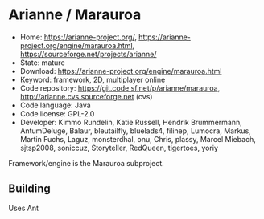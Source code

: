 # Arianne / Marauroa

- Home: https://arianne-project.org/, https://arianne-project.org/engine/marauroa.html, https://sourceforge.net/projects/arianne/
- State: mature
- Download: https://arianne-project.org/engine/marauroa.html
- Keyword: framework, 2D, multiplayer online
- Code repository: https://git.code.sf.net/p/arianne/marauroa, http://arianne.cvs.sourceforge.net (cvs)
- Code language: Java
- Code license: GPL-2.0
- Developer: Kimmo Rundelin, Katie Russell, Hendrik Brummermann, AntumDeluge, Balaur, bleutailfly, bluelads4, filinep, Lumocra, Markus, Martin Fuchs, Laguz, monsterdhal, onu, Chris, plassy, Marcel Miebach, sjtsp2008, soniccuz, Storyteller, RedQueen, tigertoes, yoriy

Framework/engine is the Marauroa subproject.

## Building

Uses Ant

